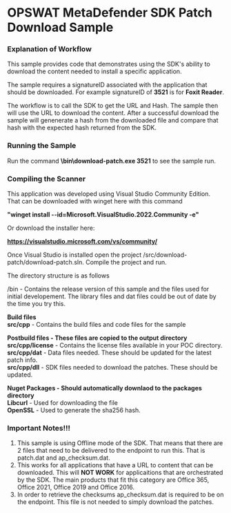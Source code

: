 # OPSWAT MetaDefender SDK Patch Download Sample


### Explanation of Workflow
This sample provides code that demonstrates using the SDK's ability to download the content needed to install a specific application.

The sample requires a signatureID associated with the application that should be downloaded.  For example signatureID of **3521** is for **Foxit Reader**.  

The workflow is to call the SDK to get the URL and Hash.  The sample then will use the URL to download the content.  After a successful download the sample will genenerate a hash from the downloaded file and compare that hash with the expected hash returned from the SDK.  

### Running the Sample
Run the command **\bin\download-patch.exe 3521** to see the sample run.

### Compiling the Scanner
This application was developed using Visual Studio Community Edition.  That can be downloaded with winget here with this command 

**"winget install --id=Microsoft.VisualStudio.2022.Community  -e"**  

Or download the installer here:

**https://visualstudio.microsoft.com/vs/community/**

Once Visual Studio is installed open the project /src/download-patch/download-patch.sln.  Compile the project and run.

The directory structure is as follows

/bin - Contains the release version of this sample and the files used for initial developement.  The library files and dat files could be out of date by the time you try this.

**Build files**<br>
**src/cpp** - Contains the build files and code files for the sample 

**Postbuild files - These files are copied to the output directory**<br>
**src/cpp/license** - Contains the license files available in your POC directory.<br>
**src/cpp/dat** - Data files needed.  These should be updated for the latest patch info. <br>
**src/cpp/dll** - SDK files needed to download the patches.  These should be updated.<br>

**Nuget Packages - Should automatically downlaod to the packages directory**<br>
**Libcurl** - Used for downloading the file<br>
**OpenSSL** - Used to generate the sha256 hash.<br>


### Important Notes!!! 

1.  This sample is using Offline mode of the SDK.  That means that there are 2 files that need to be delivered to the endpoint to run this.  That is patch.dat and ap_checksum.dat.
1. This works for all applications that have a URL to content that can be downloaded.  This will **NOT WORK** for applicaitions that are orchestrated by the SDK.  The main products that fit this category are Office 365, Office 2021, Office 2019 and Office 2016.
1. In order to retrieve the checksums ap_checksum.dat is required to be on the endpoint.  This file is not needed to simply download the patches.

